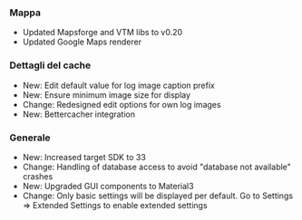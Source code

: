 ### Mappa
- Updated Mapsforge and VTM libs to v0.20
- Updated Google Maps renderer

### Dettagli del cache
- New: Edit default value for log image caption prefix
- New: Ensure minimum image size for display
- Change: Redesigned edit options for own log images
- New: Bettercacher integration

### Generale
- New: Increased target SDK to 33
- Change: Handling of database access to avoid "database not available" crashes
- New: Upgraded GUI components to Material3
- Change: Only basic settings will be displayed per default. Go to Settings => Extended Settings to enable extended settings
